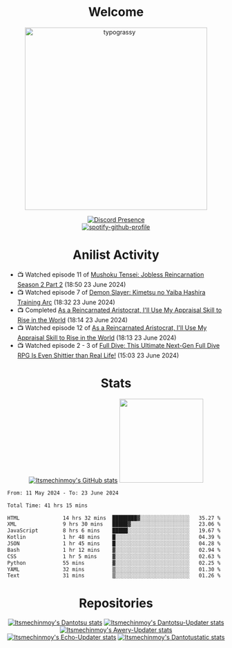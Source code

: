 <div align="center">

# Welcome
<a href="https://github.com/kawarimidoll/typograssy">
    <img alt="typograssy" src="https://typograssy.deno.dev/api?text=%E3%82%88%E3%81%86%E3%81%93%E3%81%9D%E3%81%BF%E3%81%AA%E3%81%95%E3%82%93%20-%20Itsmechinmoy--&&l0=none&l1=82d9d0&l2=027353&l3=038c4c&l4=01402e&bg=none&frame=none&speed=100&comment=" width="421.99">
</a>

[![Discord Presence](https://lanyard.cnrad.dev/api/523539866311720963?theme=dark&bg=Oe1116&animated=false&hideDiscrim=true&borderRadius=30px&hideActivity=whenNotUsed)](https://discord.com/users/523539866311720963)<br>
[![spotify-github-profile](https://spotify-github-profile.kittinanx.com/api/view?uid=31zczwoe3obxakjgkio7anubhkaq&cover_image=true&theme=novatorem&show_offline=true&background_color=121212&interchange=false&bar_color=53b14f&bar_color=ffffff&bar_color_cover=false)](https://spotify-github-profile.vercel.app/api/view?uid=31zczwoe3obxakjgkio7anubhkaq&redirect=true)
</div>

<div align="center">

# Anilist Activity
</div>
<!-- ANILIST_ACTIVITY:start -->

-   📺 Watched episode 11 of [Mushoku Tensei: Jobless Reincarnation Season 2 Part 2](https://anilist.co/anime/166873) (18:50 23 June 2024)
-   📺 Watched episode 7 of [Demon Slayer: Kimetsu no Yaiba Hashira Training Arc](https://anilist.co/anime/166240) (18:32 23 June 2024)
-   📺 Completed [As a Reincarnated Aristocrat, I'll Use My Appraisal Skill to Rise in the World](https://anilist.co/anime/164702) (18:14 23 June 2024)
-   📺 Watched episode 12 of [As a Reincarnated Aristocrat, I'll Use My Appraisal Skill to Rise in the World](https://anilist.co/anime/164702) (18:13 23 June 2024)
-   📺 Watched episode 2 - 3 of [Full Dive: This Ultimate Next-Gen Full Dive RPG Is Even Shittier than Real Life!](https://anilist.co/anime/126791) (15:03 23 June 2024)

<!-- ANILIST_ACTIVITY:end -->
<div align="center">
    
# Stats
[![Itsmechinmoy's GitHub stats](https://github-readme-stats.vercel.app/api?username=itsmechinmoy&show_icons=true&theme=algolia)](https://github.com/anuraghazra/github-readme-stats)
<img src="https://github-readme-stackoverflow.vercel.app/?userID=25004176&theme=dark" height="194"/>
</div>
<!--START_SECTION:waka-->

```txt
From: 11 May 2024 - To: 23 June 2024

Total Time: 41 hrs 15 mins

HTML              14 hrs 32 mins  ████████▓░░░░░░░░░░░░░░░░   35.27 %
XML               9 hrs 30 mins   █████▓░░░░░░░░░░░░░░░░░░░   23.06 %
JavaScript        8 hrs 6 mins    █████░░░░░░░░░░░░░░░░░░░░   19.67 %
Kotlin            1 hr 48 mins    █░░░░░░░░░░░░░░░░░░░░░░░░   04.39 %
JSON              1 hr 45 mins    █░░░░░░░░░░░░░░░░░░░░░░░░   04.28 %
Bash              1 hr 12 mins    ▓░░░░░░░░░░░░░░░░░░░░░░░░   02.94 %
CSS               1 hr 5 mins     ▓░░░░░░░░░░░░░░░░░░░░░░░░   02.63 %
Python            55 mins         ▓░░░░░░░░░░░░░░░░░░░░░░░░   02.25 %
YAML              32 mins         ▒░░░░░░░░░░░░░░░░░░░░░░░░   01.30 %
Text              31 mins         ▒░░░░░░░░░░░░░░░░░░░░░░░░   01.26 %
```

<!--END_SECTION:waka-->
<div align="center">

# Repositories
[![Itsmechinmoy's Dantotsu stats](https://github-readme-stats.vercel.app/api/pin/?username=itsmechinmoy&repo=dantotsu&show_icons=true&theme=algolia&description_lines_count=1)](https://github.com/itsmechinmoy/dantotsu)
[![Itsmechinmoy's Dantotsu-Updater stats](https://github-readme-stats.vercel.app/api/pin/?username=itsmechinmoy&repo=dantotsu-updater&show_icons=true&theme=algolia&description_lines_count=1)](https://github.com/itsmechinmoy/dantotsu-updater)
[![Itsmechinmoy's Awery-Updater stats](https://github-readme-stats.vercel.app/api/pin/?username=itsmechinmoy&repo=awery-updater&show_icons=true&theme=algolia&description_lines_count=1)](https://github.com/itsmechinmoy/awery-updater)
[![Itsmechinmoy's Echo-Updater stats](https://github-readme-stats.vercel.app/api/pin/?username=itsmechinmoy&repo=echo-updater&show_icons=true&theme=algolia&description_lines_count=1)](https://github.com/itsmechinmoy/echo-updater)
[![Itsmechinmoy's Dantotustatic stats](https://github-readme-stats.vercel.app/api/pin/?username=itsmechinmoy&repo=dantotustatic&show_icons=true&theme=algolia&description_lines_count=1)](https://github.com/itsmechinmoy/dantotustatic)
</div>
